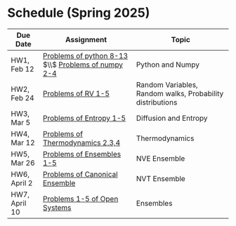 # Schedule (Spring 2025)

| Due Date   | Assignment       | Topic                         |
|------------|-----------------|------------------------------|
| HW1, Feb 12 | [Problems of python 8-13](https://dpotoyan.github.io/Statmech4ChemBio/labs/py-lab/intro2py.html#problems) $\\$ [Problems of numpy 2-4](https://dpotoyan.github.io/Statmech4ChemBio/labs/py-lab/intro2numpy.html#problems)   | Python and Numpy |
| HW2, Feb 24 | [Problems of RV 1-5](https://dpotoyan.github.io/Statmech4ChemBio/1_stats/Random_Variables.html#problems)    | Random Variables, Random walks, Probability distributions|
| HW3, Mar 5 |    [Problems of Entropy 1-5](https://dpotoyan.github.io/Statmech4ChemBio/1_stats/Entropy.html#problems) | Diffusion and Entropy|   
| HW4, Mar 12 |   [Problems of Thermodynamics 2,3,4](https://dpotoyan.github.io/Statmech4ChemBio/2_thermo/01_Thermo.html#problems)  | Thermodynamics|  
| HW5, Mar 26 |   [Problems of Ensembles 1-5](https://dpotoyan.github.io/Statmech4ChemBio/3_ensembles/nve.html#problems)  | NVE Ensemble|  
| HW6, April 2 |   [Problems of Canonical Ensemble](https://dpotoyan.github.io/Statmech4ChemBio/3_ensembles/nvt.html)  | NVT Ensemble|  
| HW7, April 10 |   [Problems 1-5 of Open Systems](https://dpotoyan.github.io/Statmech4ChemBio/3_ensembles/npt.html#problems)  | Ensembles|  